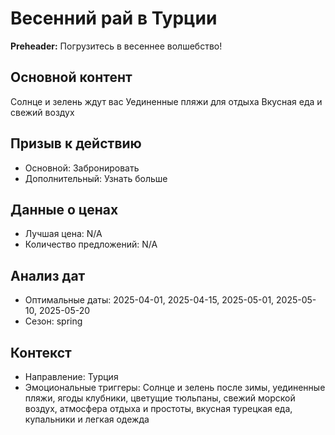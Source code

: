 # Весенний рай в Турции

**Preheader:** Погрузитесь в весеннее волшебство!

## Основной контент

Солнце и зелень ждут вас
Уединенные пляжи для отдыха
Вкусная еда и свежий воздух

## Призыв к действию

- Основной: Забронировать
- Дополнительный: Узнать больше

## Данные о ценах

- Лучшая цена: N/A 
- Количество предложений: N/A

## Анализ дат

- Оптимальные даты: 2025-04-01, 2025-04-15, 2025-05-01, 2025-05-10, 2025-05-20
- Сезон: spring

## Контекст

- Направление: Турция
- Эмоциональные триггеры: Солнце и зелень после зимы, уединенные пляжи, ягоды клубники, цветущие тюльпаны, свежий морской воздух, атмосфера отдыха и простоты, вкусная турецкая еда, купальники и легкая одежда
